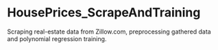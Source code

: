 # HousePrices_ScrapeAndTraining
Scraping real-estate data from Zillow.com, preprocessing gathered data and polynomial regression training.
